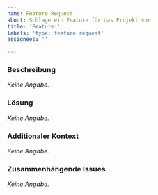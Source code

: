 ```yaml
---
name: Feature Request
about: Schlage ein Feature für das Projekt vor
title: 'Feature:'
labels: 'type: feature request'
assignees: ''

---
```


### Beschreibung
*Keine Angabe.*

### Lösung
*Keine Angabe.*

### Additionaler Kontext
*Keine Angabe.*

### Zusammenhängende Issues
*Keine Angabe.*
